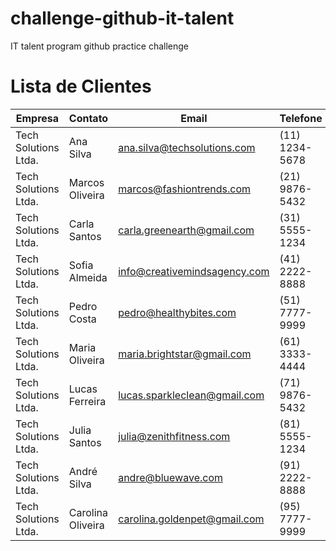 # challenge-github-it-talent
IT talent program github practice challenge


# Lista de Clientes

| Empresa                     | Contato          | Email                          | Telefone      |
|-----------------------------|------------------|--------------------------------|---------------|
| Tech Solutions Ltda.       | Ana Silva        | ana.silva@techsolutions.com    | (11) 1234-5678|
| Tech Solutions Ltda.    | Marcos Oliveira  | marcos@fashiontrends.com       | (21) 9876-5432|
| Tech Solutions Ltda.       | Carla Santos     | carla.greenearth@gmail.com     | (31) 5555-1234|
| Tech Solutions Ltda.       | Sofia Almeida    | info@creativemindsagency.com   | (41) 2222-8888|
| Tech Solutions Ltda.  | Pedro Costa      | pedro@healthybites.com         | (51) 7777-9999|
| Tech Solutions Ltda.         | Maria Oliveira   | maria.brightstar@gmail.com     | (61) 3333-4444|
| Tech Solutions Ltda.      | Lucas Ferreira   | lucas.sparkleclean@gmail.com   | (71) 9876-5432|
| Tech Solutions Ltda.      | Julia Santos     | julia@zenithfitness.com        | (81) 5555-1234|
| Tech Solutions Ltda.      | André Silva      | andre@bluewave.com             | (91) 2222-8888|
| Tech Solutions Ltda.            | Carolina Oliveira| carolina.goldenpet@gmail.com   | (95) 7777-9999|
